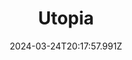 ---
title: Utopia
url: https://utopia.fyi
date: "2024-03-24T20:17:57.991Z"
collection:
  - CSS
type: Collections
---